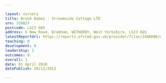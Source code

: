 ```yaml
---

layout: nursery
title: Brook Babes - Streamside Cottage LTD
urn: 320827
postcode: LS23 6QS
address: 6 New Road, Bramham, WETHERBY, West Yorkshire, LS23 6QS
latestReportUrl: https://reports.ofsted.gov.uk/provider/files/2408606/urn/320827.pdf
teaching: 0
development: 0
leadership: 1
outcomes: 0
overall: 1
date: 01 April 2018 
datePublish: 28/11/2013

---
```

